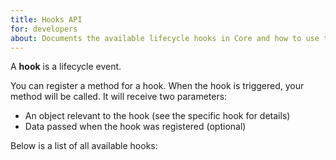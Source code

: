 ```yaml
---
title: Hooks API
for: developers
about: Documents the available lifecycle hooks in Core and how to use them
---
```


A **hook** is a lifecycle event.

You can register a method for a hook. When the hook is triggered, your method will be
called. It will receive two parameters:

- An object relevant to the hook (see the specific hook for details)
- Data passed when the hook was registered (optional)

Below is a list of all available hooks:

<ReadMore list />
